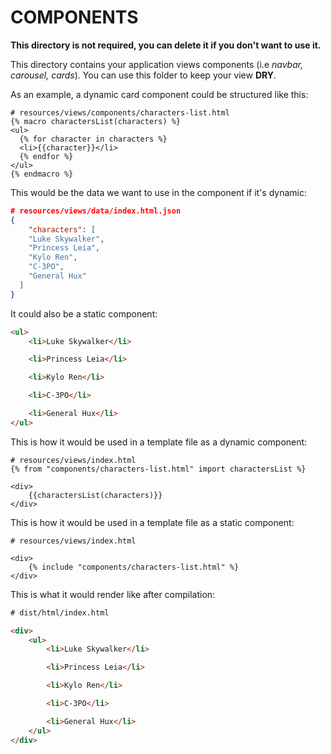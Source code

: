 # COMPONENTS

**This directory is not required, you can delete it if you don't want to use it.**

This directory contains your application views components (i.e _navbar, carousel, cards_). You can use this folder to keep your view **DRY**.

As an example, a dynamic card component could be structured like this:
```twig
# resources/views/components/characters-list.html
{% macro charactersList(characters) %}
<ul>
  {% for character in characters %}
  <li>{{character}}</li>
  {% endfor %}
</ul>
{% endmacro %}
```

This would be the data we want to use in the component if it's dynamic:
```json
# resources/views/data/index.html.json
{
    "characters": [
    "Luke Skywalker",
    "Princess Leia",
    "Kylo Ren",
    "C-3PO",
    "General Hux"
  ]
}
```

It could also be a static component:
```html
<ul>
    <li>Luke Skywalker</li>

    <li>Princess Leia</li>

    <li>Kylo Ren</li>

    <li>C-3PO</li>

    <li>General Hux</li>
</ul>
```

This is how it would be used in a template file as a dynamic component:
```twig
# resources/views/index.html
{% from "components/characters-list.html" import charactersList %}

<div>
    {{charactersList(characters)}}
</div>
```

This is how it would be used in a template file as a static component:
```twig
# resources/views/index.html

<div>
    {% include "components/characters-list.html" %}
</div>
```

This is what it would render like after compilation:
```html
# dist/html/index.html

<div>
    <ul>
        <li>Luke Skywalker</li>

        <li>Princess Leia</li>

        <li>Kylo Ren</li>

        <li>C-3PO</li>

        <li>General Hux</li>
    </ul>
</div>
```
